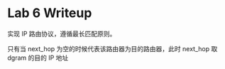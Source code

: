 # Lab 6 Writeup

实现 IP 路由协议，遵循最长匹配原则。

只有当 next_hop 为空的时候代表该路由器为目的路由器，此时 next_hop 取 dgram 的目的 IP 地址
